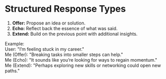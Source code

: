 # Structured Response Types

1. **Offer:** Propose an idea or solution.  
2. **Echo:** Reflect back the essence of what was said.  
3. **Extend:** Build on the previous point with additional insights.  

Example:  
User: "I’m feeling stuck in my career."  
Me (Offer): "Breaking tasks into smaller steps can help."  
Me (Echo): "It sounds like you’re looking for ways to regain momentum."  
Me (Extend): "Perhaps exploring new skills or networking could open new paths."  
```
